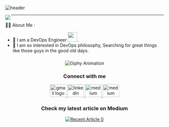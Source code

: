![header](https://capsule-render.vercel.app/api?type=waving&color=auto&height=300&section=header&text=Ahmed%20Kamal&fontSize=90&animation=fadeIn&fontAlignY=38&desc=&descAlignY=51&descAlign=62)


<img align="left" src="https://visitor-badge.laobi.icu/badge?page_id=ahmed-kamal2004.ahmed-kamal2004">
<p align="center">
<!--   <img src="https://readme-typing-svg.demolab.com/?lines=🔥+DevOps+Engineer+💻&font=Dancing_Script%70Code&color=%237E3ACE&size=20&center=true&width=500&height=100&duration=4000&pause=1&theme=dark" alt="Ahmed Kamal - Bio">
</p>  -->

---
###

:man_technologist: About Me :

- :wave: I am a DevOps Engineer <img src="https://media.giphy.com/media/WUlplcMpOCEmTGBtBW/giphy.gif" width="30">.
- :telescope: I am so interested in DevOps philosophy, Searching for great things like those guys in the good old days.

###

<p align="center">
  <img src="https://media.giphy.com/media/26BRzozg4TCBXv6QU/giphy.gif" alt="Giphy Animation">
</p>


###

<!-- <p align="center">&nbsp;<img src="https://github.com/Anmol-Baranwal/Cool-GIFs-For-GitHub/assets/74038190/26a48b1f-4716-4b8c-b58a-027f269c8c1f" width="500">
</p> -->


###


<!-- Connect with me -->
<h3 align="center"><b>Connect with me</b></h3>

<div align="center">
  
  <a href="mailto:ahmedkamal200427@gmail.com" target="_blank">
    <img src="https://raw.githubusercontent.com/maurodesouza/profile-readme-generator/master/src/assets/icons/social/gmail/default.svg" width="52" height="40" alt="gmail logo"  />
  </a>
  
  <a href="https://www.linkedin.com/in/ahmed-kamal-649b4a231/" target="_blank">
    <img src="https://raw.githubusercontent.com/maurodesouza/profile-readme-generator/master/src/assets/icons/social/linkedin/default.svg" width="52" height="40" alt="linkedin logo"  />
  </a>
  <a href="https://medium.com/@ahmedkamal200427" target="_blank">
    <img src="https://raw.githubusercontent.com/maurodesouza/profile-readme-generator/master/src/assets/icons/social/medium/default.svg" width="52" height="40" alt="medium logo"  />
  </a>
  <a href="https://www.instagram.com/ahmed_kamal_1918/" target="_blank">
    <img src="https://raw.githubusercontent.com/maurodesouza/profile-readme-generator/master/src/assets/icons/social/instagram/default.svg" width="52" height="40" alt="medium logo"  />
  </a>
  
</div>




###




<!-- Medium -->
<h3 align="center">Check my latest article on Medium</h3>
<div align="center">
<a align="center" target="_blank" href="https://github-readme-medium-recent-article.vercel.app/medium/@ahmedkamal200427/0">
 <img align="center" src="https://github-readme-medium-recent-article.vercel.app/medium/@ahmedkamal200427/0" alt="Recent Article 0"> 
</a>
</div>




###




<!--
<div>
<p align="center">&nbsp;<img align="center" src="https://github-readme-stats.vercel.app/api?username=ahmed-kamal2004&theme=dark&show_icons=true&locale=en" alt="ahmed-kamal" />
</p>
<p align="center">&nbsp;<img align="center" src="https://github-readme-stats.vercel.app/api/top-langs/?username=ahmed-kamal2004&hide_progress=true&theme=dark&font=Dancing_Script&layout=pie">
</p>
</div>
-->

###

